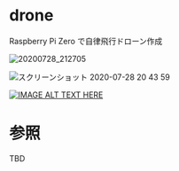 # drone
Raspberry Pi Zero で自律飛行ドローン作成


![20200728_212705](https://user-images.githubusercontent.com/12773136/88665508-af150780-d119-11ea-9215-3024a63091c2.jpg)

![スクリーンショット 2020-07-28 20 43 59](https://user-images.githubusercontent.com/12773136/88665623-dcfa4c00-d119-11ea-9e1c-071c06218d26.png)

[![IMAGE ALT TEXT HERE](http://i.ytimg.com/vi/JrEqpENNYcE/hqdefault.jpg)](https://www.youtube.com/watch?v=JrEqpENNYcE)



# 参照

TBD

